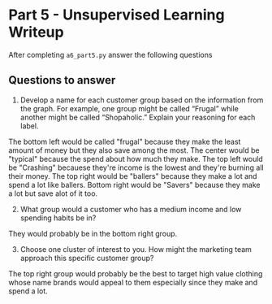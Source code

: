 # Part 5 - Unsupervised Learning Writeup

After completing `a6_part5.py` answer the following questions

## Questions to answer

1. Develop a name for each customer group based on the information from the graph. For example, one group might be called “Frugal” while another might be called “Shopaholic.” Explain your reasoning for each label.

The bottom left would be called "frugal" because they make the least amount of money but they also save among the most. The center would be "typical" because the spend about how much they make. The top left would be "Crashing" becauese they're income is the lowest and they're burning all their money. The top right would be "ballers" because they make a lot and spend a lot like ballers. Bottom right would be "Savers" because they make a lot but save alot of it too.

2. What group would a customer who has a medium income and low spending habits be in?

They would probably be in the bottom right group.

3. Choose one cluster of interest to you. How might the marketing team approach this specific customer group?

The top right group would probably be the best to target high value clothing whose name brands would appeal to them especially since they make and spend a lot.
